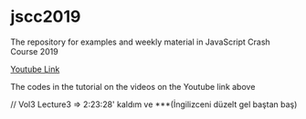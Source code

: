 # jscc2019
The repository for examples and weekly material in JavaScript Crash Course 2019

[Youtube Link](https://www.youtube.com/playlist?list=PL9pDl_Oth4cqVnLrf5DCK4a_HhoAEhV4a)

The codes in the tutorial on the videos on the Youtube link above




// Vol3 Lecture3 =>  2:23:28' kaldım ve ***(İngilizceni düzelt gel baştan baş)